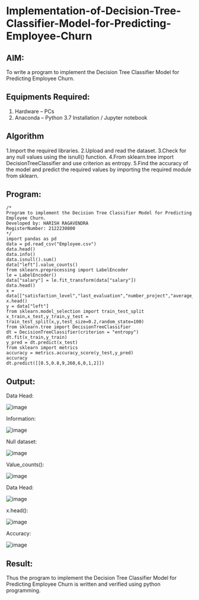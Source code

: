 # Implementation-of-Decision-Tree-Classifier-Model-for-Predicting-Employee-Churn

## AIM:
To write a program to implement the Decision Tree Classifier Model for Predicting Employee Churn.

## Equipments Required:
1. Hardware – PCs
2. Anaconda – Python 3.7 Installation / Jupyter notebook

## Algorithm
1.Import the required libraries.
2.Upload and read the dataset.
3.Check for any null values using the isnull() function.
4.From sklearn.tree import DecisionTreeClassifier and use criterion as entropy.
5.Find the accuracy of the model and predict the required values by importing the required module from sklearn. 

## Program:
```
/*
Program to implement the Decision Tree Classifier Model for Predicting Employee Churn.
Developed by: HARISH RAGAVENDRA
RegisterNumber: 2122230800
*/
import pandas as pd
data = pd.read_csv("Employee.csv")
data.head()
data.info()
data.isnull().sum()
data["left"].value_counts()
from sklearn.preprocessing import LabelEncoder
le = LabelEncoder()
data["salary"] = le.fit_transform(data["salary"])
data.head()
x = data[["satisfaction_level","last_evaluation","number_project","average_montly_hours","time_spend_company","Work_accident","promotion_last_5years","salary"]]
x.head()
y = data["left"]
from sklearn.model_selection import train_test_split
x_train,x_test,y_train,y_test = train_test_split(x,y,test_size=0.2,random_state=100)
from sklearn.tree import DecisionTreeClassifier
dt = DecisionTreeClassifier(criterion = "entropy")
dt.fit(x_train,y_train)
y_pred = dt.predict(x_test)
from sklearn import metrics
accuracy = metrics.accuracy_score(y_test,y_pred)
accuracy
dt.predict([[0.5,0.8,9,260,6,0,1,2]])
```

## Output:

Data Head:

![image](https://github.com/23011811/Implementation-of-Decision-Tree-Classifier-Model-for-Predicting-Employee-Churn/assets/160568623/c86e5e02-906d-4ec7-ba3a-a1927123e574)

Information:

![image](https://github.com/23011811/Implementation-of-Decision-Tree-Classifier-Model-for-Predicting-Employee-Churn/assets/160568623/b82de74a-f9eb-4ebe-9fc8-8b24dd8fe718)

Null dataset:

![image](https://github.com/23011811/Implementation-of-Decision-Tree-Classifier-Model-for-Predicting-Employee-Churn/assets/160568623/f28d93c2-4654-48b2-90ca-0576203ee58f)

Value_counts():

![image](https://github.com/23011811/Implementation-of-Decision-Tree-Classifier-Model-for-Predicting-Employee-Churn/assets/160568623/2e3b5ae0-55b2-4575-a0fa-bc757eb8a80b)

Data Head:

![image](https://github.com/23011811/Implementation-of-Decision-Tree-Classifier-Model-for-Predicting-Employee-Churn/assets/160568623/96b664e8-cf84-4982-98d0-8fec1b605ec3)

x.head():

![image](https://github.com/23011811/Implementation-of-Decision-Tree-Classifier-Model-for-Predicting-Employee-Churn/assets/160568623/9e189c8a-8278-4443-98e3-1aefc036e54c)

Accuracy:

![image](https://github.com/23011811/Implementation-of-Decision-Tree-Classifier-Model-for-Predicting-Employee-Churn/assets/160568623/d1dc54d1-cf1a-4202-90a9-ac51c037a252)

 
## Result:
Thus the program to implement the  Decision Tree Classifier Model for Predicting Employee Churn is written and verified using python programming.

